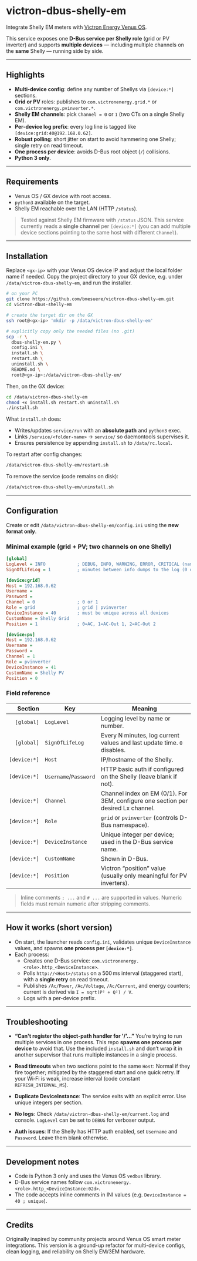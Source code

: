 # victron-dbus-shelly-em
Integrate Shelly EM meters with [Victron Energy Venus OS](https://github.com/victronenergy/venus).

This service exposes one **D-Bus service per Shelly role** (grid or PV inverter) and supports **multiple devices** — including multiple channels on the **same** Shelly — running side by side.

---

## Highlights
- **Multi-device config**: define any number of Shellys via `[device:*]` sections.
- **Grid or PV** roles: publishes to `com.victronenergy.grid.*` or `com.victronenergy.pvinverter.*`.
- **Shelly EM channels**: pick `Channel = 0` or `1` (two CTs on a single Shelly EM).
- **Per-device log prefix**: every log line is tagged like `[device:grid:40@192.168.0.62]`.
- **Robust polling**: short jitter on start to avoid hammering one Shelly; single retry on read timeout.
- **One process per device**: avoids D-Bus root object (`/`) collisions.
- **Python 3 only**.

---

## Requirements
- Venus OS / GX device with root access.
- `python3` available on the target.
- Shelly EM reachable over the LAN (HTTP `/status`).

> Tested against Shelly EM firmware with `/status` JSON. This service currently reads a **single channel** per `[device:*]` (you can add multiple device sections pointing to the same host with different `Channel`).

---

## Installation

Replace `<gx-ip>` with your Venus OS device IP and adjust the local folder name if needed. Copy the project directory to your GX device, e.g. under `/data/victron-dbus-shelly-em`, and run the installer.

```sh
# on your PC
git clone https://github.com/bmesuere/victron-dbus-shelly-em.git
cd victron-dbus-shelly-em

# create the target dir on the GX
ssh root@<gx-ip> 'mkdir -p /data/victron-dbus-shelly-em'

# explicitly copy only the needed files (no .git)
scp -r \
  dbus-shelly-em.py \
  config.ini \
  install.sh \
  restart.sh \
  uninstall.sh \
  README.md \
  root@<gx-ip>:/data/victron-dbus-shelly-em/
```

Then, on the GX device:

```sh
cd /data/victron-dbus-shelly-em
chmod +x install.sh restart.sh uninstall.sh
./install.sh
```

What `install.sh` does:
- Writes/updates `service/run` with an **absolute path** and `python3` exec.
- Links `/service/<folder-name>` → `service/` so daemontools supervises it.
- Ensures persistence by appending `install.sh` to `/data/rc.local`.

To restart after config changes:
```sh
/data/victron-dbus-shelly-em/restart.sh
```

To remove the service (code remains on disk):
```sh
/data/victron-dbus-shelly-em/uninstall.sh
```

---

## Configuration
Create or edit `/data/victron-dbus-shelly-em/config.ini` using the **new format only**.

### Minimal example (grid + PV; two channels on one Shelly)
```ini
[global]
LogLevel = INFO            ; DEBUG, INFO, WARNING, ERROR, CRITICAL (names or numbers)
SignOfLifeLog = 1          ; minutes between info dumps to the log (0 disables)

[device:grid]
Host = 192.168.0.62
Username =
Password =
Channel = 0                ; 0 or 1
Role = grid                ; grid | pvinverter
DeviceInstance = 40        ; must be unique across all devices
CustomName = Shelly Grid
Position = 1               ; 0=AC, 1=AC-Out 1, 2=AC-Out 2

[device:pv]
Host = 192.168.0.62
Username =
Password =
Channel = 1
Role = pvinverter
DeviceInstance = 41
CustomName = Shelly PV
Position = 0
```

### Field reference
| Section | Key             | Meaning |
|--------:|-----------------|---------|
| `[global]` | `LogLevel`      | Logging level by name or number. |
| `[global]` | `SignOfLifeLog` | Every N minutes, log current values and last update time. `0` disables. |
| `[device:*]` | `Host`        | IP/hostname of the Shelly. |
| `[device:*]` | `Username`/`Password` | HTTP basic auth if configured on the Shelly (leave blank if not). |
| `[device:*]` | `Channel`     | Channel index on EM (0/1). For 3EM, configure one section per desired Lx channel. |
| `[device:*]` | `Role`        | `grid` or `pvinverter` (controls D-Bus namespace). |
| `[device:*]` | `DeviceInstance` | Unique integer per device; used in the D-Bus service name. |
| `[device:*]` | `CustomName`  | Shown in D-Bus. |
| `[device:*]` | `Position`    | Victron “position” value (usually only meaningful for PV inverters). |

> Inline comments `; ...` and `# ...` are supported in values. Numeric fields must remain numeric after stripping comments.

---

## How it works (short version)
- On start, the launcher reads `config.ini`, validates unique `DeviceInstance` values, and spawns **one process per `[device:*]`**.
- Each process:
  - Creates one D-Bus service: `com.victronenergy.<role>.http_<DeviceInstance>`.
  - Polls `http://<Host>/status` on a 500 ms interval (staggered start), with a **single retry** on read timeout.
  - Publishes `/Ac/Power`, `/Ac/Voltage`, `/Ac/Current`, and energy counters; current is derived via `I = sqrt(P² + Q²) / V`.
  - Logs with a per-device prefix.

---

## Troubleshooting
- **“Can't register the object-path handler for '/'…”**
  You’re trying to run multiple services in one process. This repo **spawns one process per device** to avoid that. Use the included `install.sh` and don’t wrap it in another supervisor that runs multiple instances in a single process.

- **Read timeouts** when two sections point to the same `Host`:
  Normal if they fire together; mitigated by the staggered start and one quick retry. If your Wi‑Fi is weak, increase interval (code constant `REFRESH_INTERVAL_MS`).

- **Duplicate DeviceInstance**:
  The service exits with an explicit error. Use unique integers per section.

- **No logs**:
  Check `/data/victron-dbus-shelly-em/current.log` and console. `LogLevel` can be set to `DEBUG` for verboser output.

- **Auth issues**:
  If the Shelly has HTTP auth enabled, set `Username` and `Password`. Leave them blank otherwise.

---

## Development notes
- Code is Python 3 only and uses the Venus OS `vedbus` library.
- D-Bus service names follow `com.victronenergy.<role>.http_<DeviceInstance:02d>`.
- The code accepts inline comments in INI values (e.g. `DeviceInstance = 40 ; unique`).

---

## Credits
Originally inspired by community projects around Venus OS smart meter integrations. This version is a ground-up refactor for multi-device configs, clean logging, and reliability on Shelly EM/3EM hardware.
